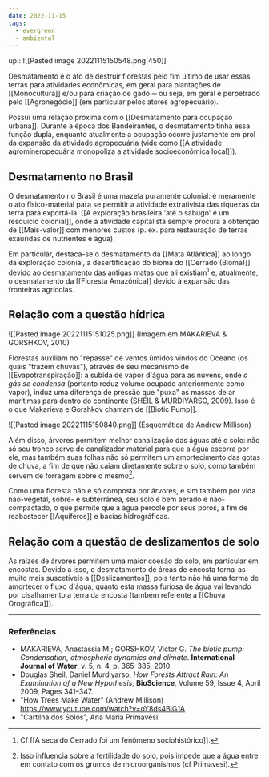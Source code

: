 ```yaml
---
date: 2022-11-15
tags:
  - evergreen
  - ambiental
---
```

up:: 
![[Pasted image 20221115150548.png|450]]

Desmatamento é o ato de destruir florestas pelo fim último de usar essas terras para atividades econômicas, em geral para plantações de [[Monocultura]] e/ou para criação de gado ─ ou seja, em geral é perpetrado pelo [[Agronegócio]] (em particular pelos atores agropecuário). 

Possui uma relação próxima com o [[Desmatamento para ocupação urbana]]. Durante a época dos Bandeirantes, o desmatamento tinha essa função dupla, enquanto atualmente a ocupação ocorre justamente em prol da expansão da atividade agropecuária (vide como [[A atividade agromineropecuária monopoliza a atividade socioeconômica local]]).

## Desmatamento no Brasil
O desmatamento no Brasil é uma mazela puramente colonial: é meramente o ato físico-material para se permitir a atividade extrativista das riquezas da terra para exportá-la. [[A exploração brasileira 'até o sabugo' é um resquício colonial]], onde a atividade capitalista sempre procura a obtenção de [[Mais-valor]] com menores custos (p. ex. para restauração de terras exauridas de nutrientes e água). 

Em particular, destaca-se o desmatamento da [[Mata Atlântica]] ao longo da exploração colonial, a desertificação do bioma do [[Cerrado (Bioma)]] devido ao desmatamento das antigas matas que ali existiam[^2] e, atualmente, o desmatamento da [[Floresta Amazônica]] devido à expansão das fronteiras agrícolas.

## Relação com a questão hídrica
![[Pasted image 20221115151025.png]]
(Imagem em MAKARIEVA & GORSHKOV, 2010)

Florestas auxiliam no "repasse" de ventos úmidos vindos do Oceano (os quais "trazem chuvas"), através de seu mecanismo de [[Evapotranspiração]]: a subida de vapor d'água para as nuvens, onde *o gás se condensa* (portanto reduz volume ocupado anteriormente como vapor), induz uma diferença de pressão que "puxa" as massas de ar marítimas para dentro do continente (SHEIL & MURDIYARSO, 2009). Isso é o que Makarieva e Gorshkov chamam de [[Biotic Pump]]. 

![[Pasted image 20221115150840.png]]
(Esquemática de Andrew Millison)

Além disso, árvores permitem melhor canalização das águas até o solo: não só seu tronco serve de canalizador material para que a água escorra por ele, mas também suas folhas não só permitem um amortecimento das gotas de chuva, a fim de que não caiam diretamente sobre o solo, como também servem de forragem sobre o mesmo[^1]. 

Como uma floresta não é só composta por árvores, e sim também por vida não-vegetal, sobre- e subterrânea, seu solo é bem aerado e não-compactado, o que permite que a água percole por seus poros, a fim de reabastecer [[Aquíferos]] e bacias hidrográficas.

## Relação com a questão de deslizamentos de solo
As raízes de árvores permitem uma maior coesão do solo, em particular em encostas. Devido a isso, o desmatamento de áreas de encosta torna-as muito mais suscetíveis a [[Deslizamentos]], pois tanto não há uma forma de amortecer o fluxo d'água, quanto esta massa furiosa de água vai levando por cisalhamento a terra da encosta (também referente a [[Chuva Orográfica]]).

---
### Referências
- MAKARIEVA, Anastassia M.; GORSHKOV, Victor G. *The biotic pump: Condensation, atmospheric dynamics and climate*. **International Journal of Water**, v. 5, n. 4, p. 365-385, 2010.
- Douglas Sheil, Daniel Murdiyarso, *How Forests Attract Rain: An Examination of a New Hypothesis*, **BioScience**, Volume 59, Issue 4, April 2009, Pages 341–347.
- "How Trees Make Water" (Andrew Millison) https://www.youtube.com/watch?v=oY8ds4BiG1A
- "Cartilha dos Solos", Ana Maria Primavesi.

[^1]: Isso influencia sobre a fertilidade do solo, pois impede que a água entre em contato com os grumos de microorganismos (cf Primavesi).
[^2]: Cf [[A seca do Cerrado foi um fenômeno sociohistórico]].